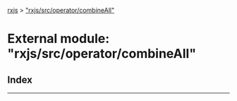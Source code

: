 [rxjs](../README.md) > ["rxjs/src/operator/combineAll"](../modules/_rxjs_src_operator_combineall_.md)

# External module: "rxjs/src/operator/combineAll"

## Index

---

